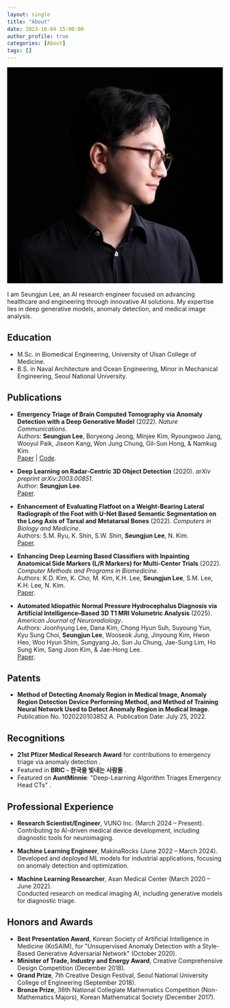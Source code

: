 ```yaml
---
layout: single
title: "About"
date: 2023-10-04 15:00:00
author_profile: true
categories: [About]
tags: []
---
```


![Profile photo of Seungjun Lee](/assets/images/about/profile.jpg)

I am Seungjun Lee, an AI research engineer focused on advancing healthcare and engineering through innovative AI solutions. My expertise lies in deep generative models, anomaly detection, and medical image analysis.

## Education

- M.Sc. in Biomedical Engineering, University of Ulsan College of Medicine.
- B.S. in Naval Architecture and Ocean Engineering, Minor in Mechanical Engineering, Seoul National University.

## Publications

- **Emergency Triage of Brain Computed Tomography via Anomaly Detection with a Deep Generative Model** (2022). *Nature Communications*.   
  Authors: **Seungjun Lee**, Boryeong Jeong, Minjee Kim, Ryoungwoo Jang, Wooyul Paik, Jiseon Kang, Won Jung Chung, Gil-Sun Hong, & Namkug Kim.  
  [Paper](https://www.nature.com/articles/s41467-022-31808-0) | [Code](https://github.com/seungjunlee96/emergency-triage-of-brain-computed-tomography-via-anomaly-detection-with-a-deep-generative-model).

- **Deep Learning on Radar-Centric 3D Object Detection** (2020). *arXiv preprint arXiv:2003.00851*.   
  Author: **Seungjun Lee**.  
  [Paper](https://arxiv.org/abs/2003.00851).

- **Enhancement of Evaluating Flatfoot on a Weight-Bearing Lateral Radiograph of the Foot with U-Net Based Semantic Segmentation on the Long Axis of Tarsal and Metatarsal Bones** (2022). *Computers in Biology and Medicine*.   
  Authors: S.M. Ryu, K. Shin, S.W. Shin, **Seungjun Lee**, N. Kim.  
  [Paper](https://www.sciencedirect.com/science/article/pii/S0010482522000906).

- **Enhancing Deep Learning Based Classifiers with Inpainting Anatomical Side Markers (L/R Markers) for Multi-Center Trials** (2022). *Computer Methods and Programs in Biomedicine*.  
  Authors: K.D. Kim, K. Cho, M. Kim, K.H. Lee, **Seungjun Lee**, S.M. Lee, K.H. Lee, N. Kim.  
  [Paper](https://www.sciencedirect.com/science/article/pii/S0169260722000906).

- **Automated Idiopathic Normal Pressure Hydrocephalus Diagnosis via Artificial Intelligence–Based 3D T1 MRI Volumetric Analysis** (2025). *American Journal of Neuroradiology*.   
  Authors: Joonhyung Lee, Dana Kim, Chong Hyun Suh, Suyoung Yun, Kyu Sung Choi, **Seungjun Lee**, Wooseok Jung, Jinyoung Kim, Hwon Heo, Woo Hyun Shim, Sungyang Jo, Sun Ju Chung, Jae-Sung Lim, Ho Sung Kim, Sang Joon Kim, & Jae-Hong Lee.  
  [Paper](https://www.ajnr.org/content/early/2025/01/02/ajnr.A8489).

## Patents

- **Method of Detecting Anomaly Region in Medical Image, Anomaly Region Detection Device Performing Method, and Method of Training Neural Network Used to Detect Anomaly Region in Medical Image**.  
  Publication No. 1020220103852 A. Publication Date: July 25, 2022.

## Recognitions

- **21st Pfizer Medical Research Award** for contributions to emergency triage via anomaly detection [](https://www.medifonews.com/news/article.html?no=182863).
- Featured in **BRIC - 한국을 빛내는 사람들** [](https://www.ibric.org/bric/hanbitsa/han-interview.do?mode=view&id=78947&authorId=38395#!/list).
- Featured on **AuntMinnie**: "Deep-Learning Algorithm Triages Emergency Head CTs" [](https://www.auntminnie.com/index.aspx?sec=road&sub=aic_2021&pag=dis&itemId=133994).

## Professional Experience

- **Research Scientist/Engineer**, VUNO Inc. (March 2024 – Present).  
  Contributing to AI-driven medical device development, including diagnostic tools for neuroimaging.

- **Machine Learning Engineer**, MakinaRocks (June 2022 – March 2024).  
  Developed and deployed ML models for industrial applications, focusing on anomaly detection and optimization.

- **Machine Learning Researcher**, Asan Medical Center (March 2020 – June 2022).  
  Conducted research on medical imaging AI, including generative models for diagnostic triage.

## Honors and Awards

- **Best Presentation Award**, Korean Society of Artificial Intelligence in Medicine (KoSAIM), for "Unsupervised Anomaly Detection with a Style-Based Generative Adversarial Network" (October 2020).
- **Minister of Trade, Industry and Energy Award**, Creative Comprehensive Design Competition (December 2018).
- **Grand Prize**, 7th Creative Design Festival, Seoul National University College of Engineering (September 2018).
- **Bronze Prize**, 36th National Collegiate Mathematics Competition (Non-Mathematics Majors), Korean Mathematical Society (December 2017).

